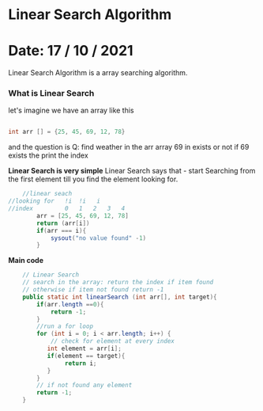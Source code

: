 # Linear Search Algorithm

# Date: 17 / 10 / 2021

Linear Search Algorithm is a array searching algorithm.

### What is Linear Search

let's imagine we have an array like this

```java

int arr [] = {25, 45, 69, 12, 78}

```

and the question is
Q: find weather in the arr array 69 in exists or not
if 69 exists the print the index

**Linear Search is very simple**
Linear Search says that - start Searching from the first element till you find the element looking for.

```java
    //linear seach
//looking for   !i  !i   i
//index         0   1   2   3   4
        arr = [25, 45, 69, 12, 78]
        return (arr[i])
        if(arr === i){
            sysout("no value found" -1)
        }
```

**Main code**

```java
    // Linear Search
    // search in the array: return the index if item found
    // otherwise if item not found return -1
    public static int linearSearch (int arr[], int target){
        if(arr.length ==0){
            return -1;
        }
        //run a for loop
        for (int i = 0; i < arr.length; i++) {
            // check for element at every index
           int element = arr[i];
           if(element == target){
                return i;
           }
        }
        // if not found any element
        return -1;
    }
```
